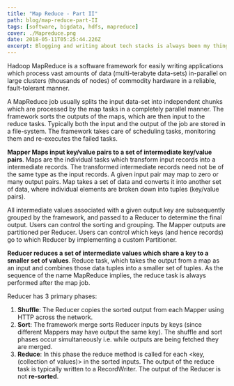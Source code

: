 ```yaml
---
title: "Map Reduce - Part II"
path: blog/map-reduce-part-II
tags: [software, bigdata, hdfs, mapreduce]
cover: ./Mapreduce.png
date: 2018-05-11T05:25:44.226Z
excerpt: Blogging and writing about tech stacks is always been my thing. Hadoop MapReduce is a software framework for easily writing applications which process vast amounts of data in-parallel on large clusters of commodity hardware in a reliable, fault-tolerant manner.
---
```


Hadoop MapReduce is a software framework for easily writing applications which process vast amounts of data (multi-terabyte data-sets) in-parallel on large clusters (thousands of nodes) of commodity hardware in a reliable, fault-tolerant manner.

A MapReduce job usually splits the input data-set into independent chunks which are processed by the map tasks in a completely parallel manner. The framework sorts the outputs of the maps, which are then input to the reduce tasks. Typically both the input and the output of the job are stored in a file-system. The framework takes care of scheduling tasks, monitoring them and re-executes the failed tasks.

**Mapper Maps input key/value pairs to a set of intermediate key/value pairs**. Maps are the individual tasks which transform input records into a intermediate records. The transformed intermediate records need not be of the same type as the input records. A given input pair may map to zero or many output pairs. Map takes a set of data and converts it into another set of data, where individual elements are broken down into tuples (key/value pairs).

All intermediate values associated with a given output key are subsequently grouped by the framework, and passed to a Reducer to determine the final output. Users can control the sorting and grouping. The Mapper outputs are partitioned per Reducer. Users can control which keys (and hence records) go to which Reducer by implementing a custom Partitioner.

**Reducer reduces a set of intermediate values which share a key to a smaller set of values**. Reduce task, which takes the output from a map as an input and combines those data tuples into a smaller set of tuples. As the sequence of the name MapReduce implies, the reduce task is always performed after the map job.

Reducer has 3 primary phases:

1. **Shuffle**: The Reducer copies the sorted output from each Mapper using HTTP across the network.
1. **Sort**: The framework merge sorts Reducer inputs by keys (since different Mappers may have output the same key).
The shuffle and sort phases occur simultaneously i.e. while outputs are being fetched they are merged.
1. **Reduce**: In this phase the reduce method is called for each <key, (collection of values)> in the sorted inputs.
The output of the reduce task is typically written to a RecordWriter.
The output of the Reducer is not **re-sorted**.
